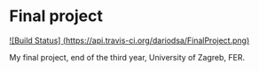 Final project  
=========        
                     
[![Build Status] (https://api.travis-ci.org/dariodsa/FinalProject.png)](https://travis-ci.org/dariodsa/FinalProject)  
  
My final project, end of the third year, University of Zagreb, FER.  
